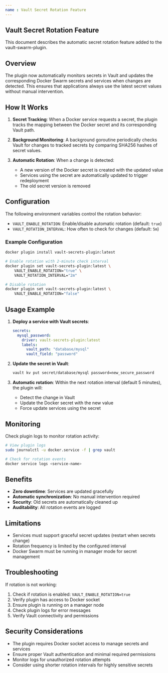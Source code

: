 ```yaml
---
name : Vault Secret Rotation Feature
---
```


## Vault Secret Rotation Feature

This document describes the automatic secret rotation feature added to the vault-swarm-plugin.

## Overview

The plugin now automatically monitors secrets in Vault and updates the corresponding Docker Swarm secrets and services when changes are detected. This ensures that applications always use the latest secret values without manual intervention.

## How It Works

1. **Secret Tracking**: When a Docker service requests a secret, the plugin tracks the mapping between the Docker secret and its corresponding Vault path.

2. **Background Monitoring**: A background goroutine periodically checks Vault for changes to tracked secrets by comparing SHA256 hashes of secret values.

3. **Automatic Rotation**: When a change is detected:
   - A new version of the Docker secret is created with the updated value
   - Services using the secret are automatically updated to trigger redeployment
   - The old secret version is removed

## Configuration

The following environment variables control the rotation behavior:

- `VAULT_ENABLE_ROTATION`: Enable/disable automatic rotation (default: `true`)
- `VAULT_ROTATION_INTERVAL`: How often to check for changes (default: `5m`)

### Example Configuration

```bash
docker plugin install vault-secrets-plugin:latest

```

```bash
# Enable rotation with 2-minute check interval
docker plugin set vault-secrets-plugin:latest \
    VAULT_ENABLE_ROTATION="true" \
    VAULT_ROTATION_INTERVAL="2m"

# Disable rotation
docker plugin set vault-secrets-plugin:latest \
    VAULT_ENABLE_ROTATION="false"
```

## Usage Example

1. **Deploy a service with Vault secrets**:
   ```yaml
   secrets:
     mysql_password:
       driver: vault-secrets-plugin:latest
       labels:
         vault_path: "database/mysql"
         vault_field: "password"
   ```

2. **Update the secret in Vault**:
   ```bash
   vault kv put secret/database/mysql password=new_secure_password
   ```

3. **Automatic rotation**: Within the next rotation interval (default 5 minutes), the plugin will:
   - Detect the change in Vault
   - Update the Docker secret with the new value
   - Force update services using the secret

## Monitoring

Check plugin logs to monitor rotation activity:

```bash
# View plugin logs
sudo journalctl -u docker.service -f | grep vault

# Check for rotation events
docker service logs <service-name>
```

## Benefits

- **Zero downtime**: Services are updated gracefully
- **Automatic synchronization**: No manual intervention required
- **Security**: Old secrets are automatically cleaned up
- **Auditability**: All rotation events are logged

## Limitations

- Services must support graceful secret updates (restart when secrets change)
- Rotation frequency is limited by the configured interval
- Docker Swarm must be running in manager mode for secret management

## Troubleshooting

If rotation is not working:

1. Check if rotation is enabled: `VAULT_ENABLE_ROTATION=true`
2. Verify plugin has access to Docker socket
3. Ensure plugin is running on a manager node
4. Check plugin logs for error messages
5. Verify Vault connectivity and permissions

## Security Considerations

- The plugin requires Docker socket access to manage secrets and services
- Ensure proper Vault authentication and minimal required permissions
- Monitor logs for unauthorized rotation attempts
- Consider using shorter rotation intervals for highly sensitive secrets